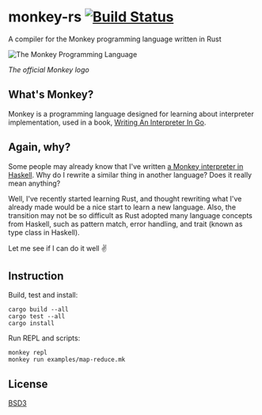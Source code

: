# monkey-rs [![Build Status](https://travis-ci.org/noraesae/monkey-rs.svg?branch=master)](https://travis-ci.org/noraesae/monkey-rs)

A compiler for the Monkey programming language written in Rust

![The Monkey Programming Language](https://cloud.githubusercontent.com/assets/1013641/22617482/9c60c27c-eb09-11e6-9dfa-b04c7fe498ea.png)

*The official Monkey logo*

## What's Monkey?

Monkey is a programming language designed for learning about interpreter
implementation, used in a book, [Writing An Interpreter In Go](https://interpreterbook.com/#the-monkey-programming-language).

## Again, why?

Some people may already know that I've written [a Monkey interpreter in Haskell](https://github.com/noraesae/monkey-hs).
Why do I rewrite a similar thing in another language? Does it really mean
anything?

Well, I've recently started learning Rust, and thought rewriting what I've
already made would be a nice start to learn a new language. Also, the transition
may not be so difficult as Rust adopted many language concepts from Haskell,
such as pattern match, error handling, and trait (known as type class in
Haskell).

Let me see if I can do it well :v:

## Instruction

Build, test and install:

```
cargo build --all
cargo test --all
cargo install
```

Run REPL and scripts:

```
monkey repl
monkey run examples/map-reduce.mk
```

## License

[BSD3](LICENSE)
